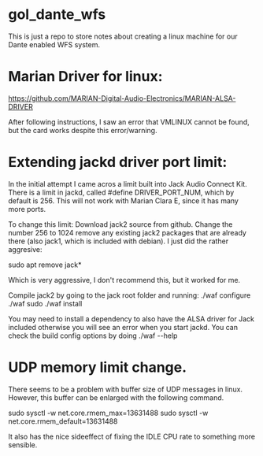 # gol_dante_wfs
This is just a repo to store notes about creating a linux machine for our Dante enabled WFS system.

# Marian Driver for linux:

https://github.com/MARIAN-Digital-Audio-Electronics/MARIAN-ALSA-DRIVER

After following instructions, I saw an error that VMLINUX cannot be found, but the card works despite this error/warning.

# Extending jackd driver port limit:

In the initial attempt I came acros a limit built into Jack Audio Connect Kit.
There is a limit in jackd, called #define DRIVER_PORT_NUM, which by default is 256. This will not work with Marian Clara E, since it has many more ports.

To change this limit:
Download jack2 source from github.
Change the number 256 to 1024
remove any existing jack2 packages that are already there (also jack1, which is included with debian). I just did the rather aggresive:

sudo apt remove jack*

Which is very aggressive, I don't recommend this, but it worked for me.

Compile jack2 by going to the jack root folder and running:
./waf configure
./waf
sudo ./waf install

You may need to install a dependency to also have the ALSA driver for Jack included otherwise you will see an error when you start jackd.
You can check the build config options by doing ./waf --help

# UDP memory limit change.

There seems to be a problem with buffer size of UDP messages in linux.
However, this buffer can be enlarged with the following command.

sudo sysctl -w net.core.rmem_max=13631488
sudo sysctl -w net.core.rmem_default=13631488

It also has the nice sideeffect of fixing the IDLE CPU rate to something more sensible. 

